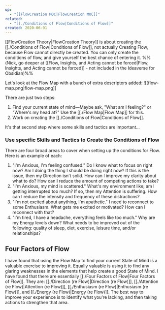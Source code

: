 ```yaml
---
up:
  - "[[FlowCreation MOC|FlowCreation MOC]]"
related:
  - "[[./Conditions of Flow|Conditions of Flow]]"
created: 2020-06-01
---
```


[[FlowCreation Theory|FlowCreation Theory]] is about creating the [[./Conditions of Flow|Conditions of Flow]], not actually Creating Flow, because Flow cannot directly be created. You can only create the conditions of flow, and give yourself the best chance of entering it. %%(Nick, go deeper at [[Flow, Insights, and Acting cannot be forced|Flow, Insights, and Acting cannot be forced]] - not included in the Ideaverse for Obsidian)%%

Let's look at the Flow Map with a bunch of extra descriptors added:
![[flow-map.png|flow-map.png]]

There are just two steps:
1. Find your current state of mind—Maybe ask, "What am I feeling?" or "Where's my head at?" Use the [[./Flow Map|Flow Map]] for this.
2. Work on creating the [[./Conditions of Flow|Conditions of Flow]].

It's that second step where some skills and tactics are important...

### Use specific Skills and Tactics to Create the Conditions of Flow
There are four broad areas to cover when setting up the conditions for Flow. Here is an example of each:

1. "I'm Anxious, I'm feeling confused." Do I know what to focus on right now? Am I doing the thing I should be doing right now? If this is the issue, then my Direction isn't solid. How can I improve my clarity about what to do? How can I reduce the amount of competing actions to take?
2. "I'm Anxious, my mind is scattered." What's my environment like; am I getting interrupted too much? If so, then my Attention is suffering. How can I reduce the intensity and frequency of these distractions?
3. "I'm not excited about anything, I'm apathetic." I need to reconnect to some Enthusiasm. What gets me excited or motivated? How can I reconnect with that?
4. "I'm tired, I have a headache, everything feels like too much." Why are my Energy levels down? What needs to be improved out of the following: quality of sleep, diet, exercise, leisure time, and/or relationships?

## Four Factors of Flow

I have found that using the Flow Map to find your current State of Mind is a valuable exercise to improving it. Equally valuable is using it to find any glaring weaknesses in the elements that help create a good State of Mind. I have found that there are essentially [[./Four Factors of Flow|Four Factors of Flow]]. They are: [[./Direction (re Flow)|Direction (re Flow)]], [[./Attention (re Flow)|Attention (re Flow)]], [[./Enthusiasm (re Flow)|Enthusiasm (re Flow)]], and [[./Energy (re Flow)|Energy (re Flow)]]. The best way to improve your experience is to identify what you're lacking, and then taking actions to strengthen that area.